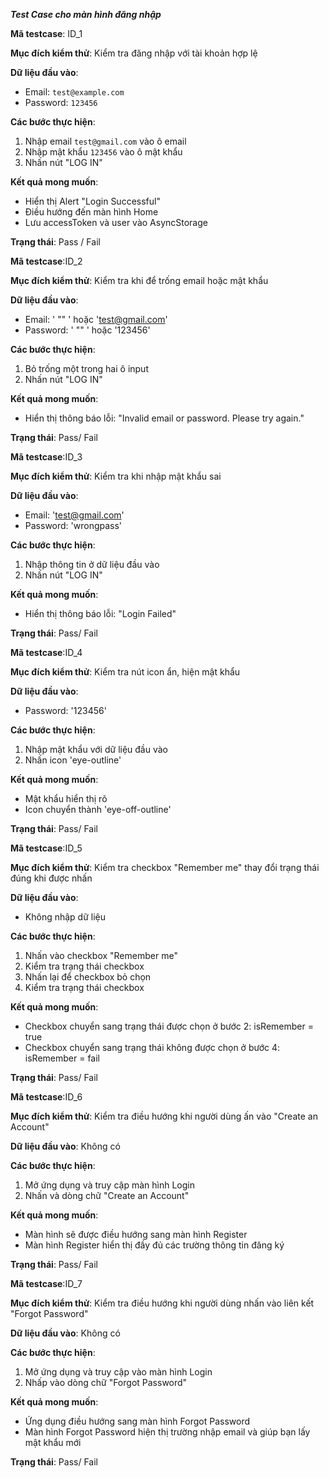 ***Test Case cho màn hình đăng nhập***


**Mã testcase**: ID_1

**Mục đích kiểm thử**: Kiểm tra đăng nhập với tài khoản hợp lệ  

**Dữ liệu đầu vào**:
- Email: `test@example.com`  
- Password: `123456`

**Các bước thực hiện**:
1. Nhập email `test@gmail.com` vào ô email
2. Nhập mật khẩu `123456` vào ô mật khẩu
3. Nhấn nút "LOG IN"
   
**Kết quả mong muốn**:
- Hiển thị Alert "Login Successful"
- Điều hướng đến màn hình Home
- Lưu accessToken và user vào AsyncStorage

**Trạng thái**: Pass / Fail


**Mã testcase**:ID_2

**Mục đích kiểm thử**: Kiểm tra khi để trống email hoặc mật khẩu

**Dữ liệu đầu vào**:
- Email: ' "" ' hoặc 'test@gmail.com'
- Password: ' "" ' hoặc '123456'
  
**Các bước thực hiện**:
1. Bỏ trống một trong hai ô input
2. Nhấn nút "LOG IN"
   
**Kết quả mong muốn**:
- Hiển thị thông báo lỗi: "Invalid email or password. Please try again."
  
**Trạng thái**: Pass/ Fail


**Mã testcase**:ID_3

**Mục đích kiểm thử**: Kiểm tra khi nhập mật khẩu sai

**Dữ liệu đầu vào**:
- Email: 'test@gmail.com'
- Password: 'wrongpass'
  
**Các bước thực hiện**:
1. Nhập thông tin ở dữ liệu đầu vào
2. Nhấn nút "LOG IN"

**Kết quả mong muốn**:
- Hiển thị thông báo lỗi: "Login Failed"
  
**Trạng thái**: Pass/ Fail


**Mã testcase**:ID_4

**Mục đích kiểm thử**: Kiểm tra nút icon ẩn, hiện mật khẩu

**Dữ liệu đầu vào**:
- Password: '123456'
  
**Các bước thực hiện**:
1. Nhập mật khẩu với dữ liệu đầu vào 
2. Nhấn icon 'eye-outline'

**Kết quả mong muốn**:
- Mật khẩu hiển thị rõ
- Icon chuyển thành 'eye-off-outline'

**Trạng thái**: Pass/ Fail


**Mã testcase**:ID_5

**Mục đích kiểm thử**: Kiểm tra checkbox "Remember me" thay đổi trạng thái đúng khi được nhấn

**Dữ liệu đầu vào**:
- Không nhập dữ liệu

**Các bước thực hiện**:
1. Nhấn vào checkbox "Remember me"
2. Kiểm tra trạng thái checkbox
3. Nhấn lại để checkbox bỏ chọn
4. Kiểm tra trạng thái checkbox

**Kết quả mong muốn**:
- Checkbox chuyển sang trạng thái được chọn ở bước 2: isRemember = true
- Checkbox chuyển sang trạng thái không được chọn ở bước 4: isRemember = fail

**Trạng thái**: Pass/ Fail


**Mã testcase**:ID_6

**Mục đích kiểm thử**: Kiểm tra điều hướng khi người dùng ấn vào "Create an Account"

**Dữ liệu đầu vào**: Không có

**Các bước thực hiện**:
1. Mở ứng dụng và truy cập màn hình Login
2. Nhấn và dòng chữ "Create an Account"

**Kết quả mong muốn**:
- Màn hình sẽ được điều hướng sang màn hình Register
- Màn hình Register hiển thị đầy đủ các trường thông tin đăng ký

**Trạng thái**: Pass/ Fail


**Mã testcase**:ID_7

**Mục đích kiểm thử**: Kiểm tra điều hướng khi người dùng nhấn vào liên kết "Forgot Password"

**Dữ liệu đầu vào**: Không có 

**Các bước thực hiện**:
1. Mở ứng dụng và truy cập vào màn hình Login
2. Nhấp vào dòng chữ "Forgot Password"

**Kết quả mong muốn**:
- Ứng dụng điều hướng sang màn hình Forgot Password
- Màn hình Forgot Password hiện thị trường nhập email và giúp bạn lấy mật khẩu mới

**Trạng thái**: Pass/ Fail

  
